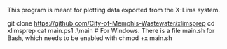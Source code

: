 This program is meant for plotting data exported from the X-Lims system.

git clone https://github.com/City-of-Memphis-Wastewater/xlimsprep
cd xlimsprep
cat main.ps1
.\main # For Windows. There is a file main.sh for Bash, which needs to be enabled with chmod +x main.sh